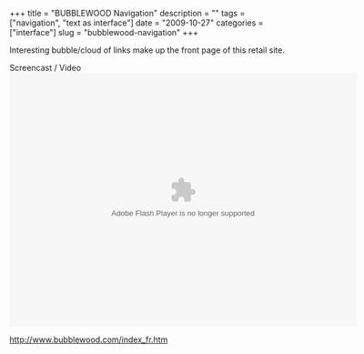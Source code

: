 +++
title = "BUBBLEWOOD Navigation"
description = ""
tags = ["navigation", "text as interface"]
date = "2009-10-27"
categories = ["interface"]
slug = "bubblewood-navigation"
+++


<p>Interesting bubble/cloud of links make up the front page of this retail site. </p>
<div id="screens-full" class="clear"><div class="fullimg clear"><a href="http://media.konigi.com/interface/bubblewood-1.png" class="group" rel="group" title="1. "><img src="http://media.konigi.com/interface/bubblewood-1.png" alt="" class="img-responsive"></a></div></div><div class="video"><div class="caption aptureNoAutolink">Screencast / Video</div><div class="video-object"><embed src="http://blip.tv/play/gshQgarSfQA.m4v" type="application/x-shockwave-flash" width="610" height="447" allowscriptaccess="always" allowfullscreen="true"></embed></div></div>        
<p><a href="http://www.bubblewood.com/index_fr.htm">http://www.bubblewood.com/index_fr.htm</a></p>

